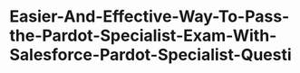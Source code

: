 # Easier-And-Effective-Way-To-Pass-the-Pardot-Specialist-Exam-With-Salesforce-Pardot-Specialist-Questi